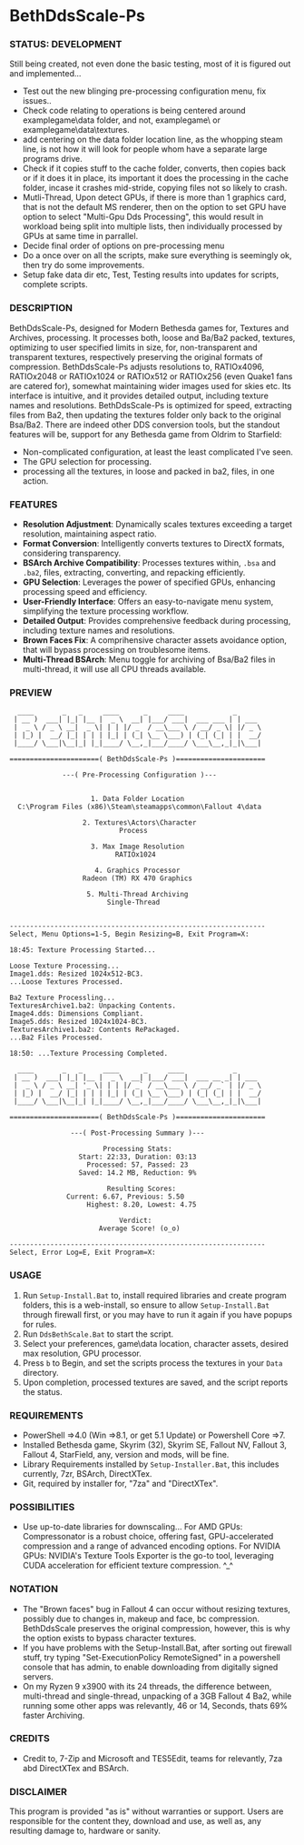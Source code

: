 # BethDdsScale-Ps

### STATUS: DEVELOPMENT
Still being created, not even done the basic testing, most of it is figured out and implemented...
- Test out the new blinging pre-processing configuration menu, fix issues..
- Check code relating to operations is being centered around examplegame\data folder, and not, examplegame\ or examplegame\data\textures\.
- add centering on the data folder location line, as the whopping steam line, is not how it will look for people whom have a separate large programs drive.
- Check if it copies stuff to the cache folder, converts, then copies back or if it does it in place, its important it does the processing in the cache folder, incase it crashes mid-stride, copying files not so likely to crash.
- Mutli-Thread, Upon detect GPUs, if there is more than 1 graphics card, that is not the default MS renderer, then on the option to set GPU have option to select "Multi-Gpu Dds Processing", this would result in workload being split into multiple lists, then individually processed by GPUs at same time in parrallel.
- Decide final order of options on pre-processing menu
- Do a once over on all the scripts, make sure everything is seemingly ok, then try do some improvements.
- Setup fake data dir etc, Test, Testing results into updates for scripts, complete scripts.

### DESCRIPTION
BethDdsScale-Ps, designed for Modern Bethesda games for, Textures and Archives, processing. It processes both, loose and Ba/Ba2 packed, textures, optimizing to user specified limits in size, for, non-transparent and transparent textures, respectively preserving the original formats of compression. BethDdsScale-Ps adjusts resolutions to, RATIOx4096, RATIOx2048 or RATIOx1024 or RATIOx512 or RATIOx256 (even Quake1 fans are catered for), somewhat maintaining wider images used for skies etc. Its interface is intuitive, and it provides detailed output, including texture names and resolutions. BethDdsScale-Ps is optimized for speed, extracting files from Ba2, then updating the textures folder only back to the original Bsa/Ba2. There are indeed other DDS conversion tools, but the standout features will be, support for any Bethesda game from Oldrim to Starfield:
- Non-complicated configuration, at least the least complicated I've seen.
- The GPU selection for processing.
- processing all the textures, in loose and packed in ba2, files, in one action.

### FEATURES
- **Resolution Adjustment**: Dynamically scales textures exceeding a target resolution, maintaining aspect ratio.
- **Format Conversion**: Intelligently converts textures to DirectX formats, considering transparency.
- **BSArch Archive Compatibility**: Processes textures within, `.bsa` and `.ba2`, files, extracting, converting, and repacking efficiently.
- **GPU Selection**: Leverages the power of specified GPUs, enhancing processing speed and efficiency.
- **User-Friendly Interface**: Offers an easy-to-navigate menu system, simplifying the texture processing workflow.
- **Detailed Output**: Provides comprehensive feedback during processing, including texture names and resolutions.
- **Brown Faces Fix**: A comprihensive character assets avoidance option, that will bypass processing on troublesome items.
- **Multi-Thread BSArch**: Menu toggle for archiving of Bsa/Ba2 files in multi-thread, it will use all CPU threads available.

### PREVIEW
```
  ____       _   _     ____      _     ____            _
 | __ )  ___| |_| |__ |  _ \  __| |___/ ___|  ___ ___ | | ___
 |  _ \ / _ \ __|  _ \| | | |/ _  / __\___ \ / __/ _ \| |/ _ \
 | |_) |  __/ |_| | | | |_| | (_| \__ \___) | (_| (_| | |  __/
 |____/ \___|\__|_| |_|____/ \__,_|___/____/ \___\__,_|_|\___|

======================( BethDdsScale-Ps )======================

             ---( Pre-Processing Configuration )---


                    1. Data Folder Location
  C:\Program Files (x86)\Steam\steamapps\common\Fallout 4\data

                  2. Textures\Actors\Character
                           Process

                    3. Max Image Resolution
                          RATIOx1024

                     4. Graphics Processor
                  Radeon (TM) RX 470 Graphics

                   5. Multi-Thread Archiving
                        Single-Thread


---------------------------------------------------------------
Select, Menu Options=1-5, Begin Resizing=B, Exit Program=X:

```
```
18:45: Texture Processing Started...

Loose Texture Processing...
Image1.dds: Resized 1024x512-BC3.
...Loose Textures Processed.

Ba2 Texture Processling...
TexturesArchive1.ba2: Unpacking Contents.
Image4.dds: Dimensions Compliant.
Image5.dds: Resized 1024x1024-BC3.
TexturesArchive1.ba2: Contents RePackaged.
...Ba2 Files Processed.

18:50: ...Texture Processing Completed.
```
```
  ____       _   _     ____      _     ____            _      
 | __ )  ___| |_| |__ |  _ \  __| |___/ ___|  ___ __ _| | ___ 
 |  _ \ / _ \ __| '_ \| | | |/ _` / __\___ \ / __/ _` | |/ _ \
 | |_) |  __/ |_| | | | |_| | (_| \__ \___) | (_| (_| | |  __/
 |____/ \___|\__|_| |_|____/ \__,_|___/____/ \___\__,_|_|\___|

======================( BethDdsScale-Ps )======================

               ---( Post-Processing Summary )---

                       Processing Stats:
                 Start: 22:33, Duration: 03:13
                   Processed: 57, Passed: 23  
                 Saved: 14.2 MB, Reduction: 9%                  

                        Resulting Scores: 
	          Current: 6.67, Previous: 5.50
                   Highest: 8.20, Lowest: 4.75
              
                           Verdict: 
                      Average Score! (o_o)

---------------------------------------------------------------
Select, Error Log=E, Exit Program=X:

````

### USAGE
1. Run `Setup-Install.Bat` to, install required libraries and create program folders, this is a web-install, so ensure to allow `Setup-Install.Bat` through firewall first, or you may have to run it again if you have popups for rules.
2. Run `DdsBethScale.Bat` to start the script.
3. Select your preferences, game\data location, character assets, desired max resolution, GPU processor.
4. Press `b` to Begin, and set the scripts process the textures in your `Data` directory.
5. Upon completion, processed textures are saved, and the script reports the status.

### REQUIREMENTS
- PowerShell =>4.0 (Win =>8.1, or get 5.1 Update) or Powershell Core =>7.
- Installed Bethesda game, Skyrim (32), Skyrim SE, Fallout NV, Fallout 3, Fallout 4, StarField, any, version and mods, will be fine.
- Library Requirements installed by `Setup-Installer.Bat`, this includes currently, 7zr, BSArch, DirectXTex.
- Git, required by installer for, "7za" and "DirectXTex".

### POSSIBILITIES
- Use up-to-date libraries for downscaling... For AMD GPUs: Compressonator is a robust choice, offering fast, GPU-accelerated compression and a range of advanced encoding options. For NVIDIA GPUs: NVIDIA's Texture Tools Exporter is the go-to tool, leveraging CUDA acceleration for efficient texture compression. ^_^


### NOTATION
- The "Brown faces" bug in Fallout 4 can occur without resizing textures, possibly due to changes in, makeup and face, bc compression. BethDdsScale preserves the original compression, however, this is why the option exists to bypass character textures.
- If you have problems with the Setup-Install.Bat, after sorting out firewall stuff, try typing "Set-ExecutionPolicy RemoteSigned" in a powershell console that has admin, to enable downloading from digitally signed servers.
- On my Ryzen 9 x3900 with its 24 threads, the difference between, multi-thread and single-thread, unpacking of a 3GB Fallout 4 Ba2, while running some other apps was relevantly, 46 or 14, Seconds, thats 69% faster Archiving.   

### CREDITS
- Credit to, 7-Zip and Microsoft and TES5Edit, teams for relevantly, 7za abd DirectXTex and BSArch.

### DISCLAIMER
This program is provided "as is" without warranties or support. Users are responsible for the content they, download and use, as well as, any resulting damage to, hardware or sanity.
